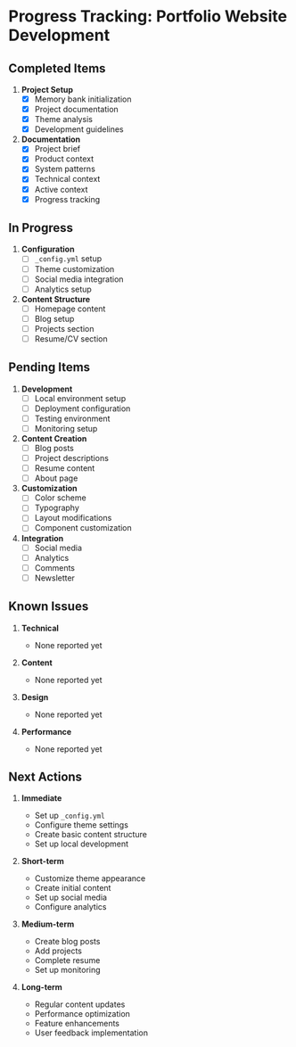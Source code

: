 # Progress Tracking: Portfolio Website Development

## Completed Items
1. **Project Setup**
   - [x] Memory bank initialization
   - [x] Project documentation
   - [x] Theme analysis
   - [x] Development guidelines

2. **Documentation**
   - [x] Project brief
   - [x] Product context
   - [x] System patterns
   - [x] Technical context
   - [x] Active context
   - [x] Progress tracking

## In Progress
1. **Configuration**
   - [ ] `_config.yml` setup
   - [ ] Theme customization
   - [ ] Social media integration
   - [ ] Analytics setup

2. **Content Structure**
   - [ ] Homepage content
   - [ ] Blog setup
   - [ ] Projects section
   - [ ] Resume/CV section

## Pending Items
1. **Development**
   - [ ] Local environment setup
   - [ ] Deployment configuration
   - [ ] Testing environment
   - [ ] Monitoring setup

2. **Content Creation**
   - [ ] Blog posts
   - [ ] Project descriptions
   - [ ] Resume content
   - [ ] About page

3. **Customization**
   - [ ] Color scheme
   - [ ] Typography
   - [ ] Layout modifications
   - [ ] Component customization

4. **Integration**
   - [ ] Social media
   - [ ] Analytics
   - [ ] Comments
   - [ ] Newsletter

## Known Issues
1. **Technical**
   - None reported yet

2. **Content**
   - None reported yet

3. **Design**
   - None reported yet

4. **Performance**
   - None reported yet

## Next Actions
1. **Immediate**
   - Set up `_config.yml`
   - Configure theme settings
   - Create basic content structure
   - Set up local development

2. **Short-term**
   - Customize theme appearance
   - Create initial content
   - Set up social media
   - Configure analytics

3. **Medium-term**
   - Create blog posts
   - Add projects
   - Complete resume
   - Set up monitoring

4. **Long-term**
   - Regular content updates
   - Performance optimization
   - Feature enhancements
   - User feedback implementation 